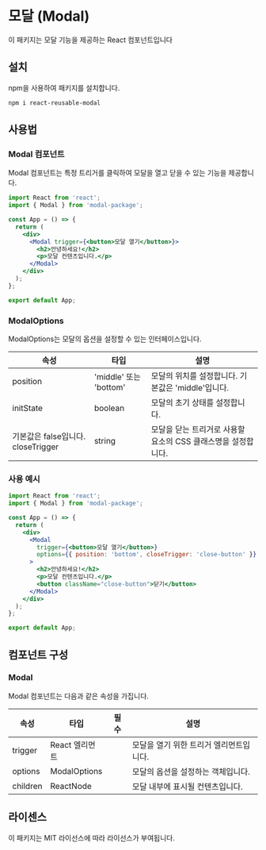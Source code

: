 # 모달 (Modal)

이 패키지는 모달 기능을 제공하는 React 컴포넌트입니다

## 설치

npm을 사용하여 패키지를 설치합니다.

```bash
npm i react-reusable-modal
```

## 사용법

### Modal 컴포넌트

Modal 컴포넌트는 특정 트리거를 클릭하여 모달을 열고 닫을 수 있는 기능을 제공합니다.

```jsx
import React from 'react';
import { Modal } from 'modal-package';

const App = () => {
  return (
    <div>
      <Modal trigger={<button>모달 열기</button>}>
        <h2>안녕하세요!</h2>
        <p>모달 컨텐츠입니다.</p>
      </Modal>
    </div>
  );
};

export default App;
```

### ModalOptions

ModalOptions는 모달의 옵션을 설정할 수 있는 인터페이스입니다.

| 속성                               | 타입                   | 설명                                                          |
| ---------------------------------- | ---------------------- | ------------------------------------------------------------- |
| position                           | 'middle' 또는 'bottom' | 모달의 위치를 설정합니다. 기본값은 'middle'입니다.            |
| initState                          | boolean                | 모달의 초기 상태를 설정합니다.                                |
| 기본값은 false입니다. closeTrigger | string                 | 모달을 닫는 트리거로 사용할 요소의 CSS 클래스명을 설정합니다. |

### 사용 예시

```jsx
import React from 'react';
import { Modal } from 'modal-package';

const App = () => {
  return (
    <div>
      <Modal
        trigger={<button>모달 열기</button>}
        options={{ position: 'bottom', closeTrigger: 'close-button' }}
      >
        <h2>안녕하세요!</h2>
        <p>모달 컨텐츠입니다.</p>
        <button className="close-button">닫기</button>
      </Modal>
    </div>
  );
};

export default App;
```

## 컴포넌트 구성

### Modal

Modal 컴포넌트는 다음과 같은 속성을 가집니다.

| 속성     | 타입           | 필수 | 설명                                    |
| -------- | -------------- | ---- | --------------------------------------- |
| trigger  | React 엘리먼트 |      | 모달을 열기 위한 트리거 엘리먼트입니다. |
| options  | ModalOptions   |      | 모달의 옵션을 설정하는 객체입니다.      |
| children | ReactNode      |      | 모달 내부에 표시될 컨텐츠입니다.        |

## 라이센스

이 패키지는 MIT 라이선스에 따라 라이선스가 부여됩니다.

